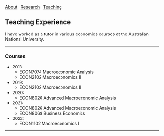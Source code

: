 [About](/About) &nbsp; [Research](/index) &nbsp; [Teaching](/Teaching)

## Teaching Experience


I have worked as a tutor in various economics courses at the Australian National University.

---

### Courses

- 2018 
  * ECON7074 Macroeconomic Analysis 
  * ECON2102 Macroeconomics II
- 2019: 
  * ECON2102 Macroeconomics II
- 2020: 
  * ECON8026 Advanced Macroeconomic Analysis
- 2021: 
  * ECON8026 Advanced Macroeconomic Analysis
  * ECON8069 Business Economics
- 2022: 
  * ECON1102 Macroeconomics I

---

